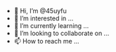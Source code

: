 - 👋 Hi, I’m @45uyfu
- 👀 I’m interested in ...
- 🌱 I’m currently learning ...
- 💞️ I’m looking to collaborate on ...
- 📫 How to reach me ...

<!---
45uyfu/45uyfu is a ✨ special ✨ repository because its `README.md` (this file) appears on your GitHub profile.
You can click the Preview link to take a look at your changes.
--->
